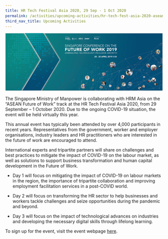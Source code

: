 ```yaml
---
title: HR Tech Festival Asia 2020, 29 Sep - 1 Oct 2020
permalink: /activities/upcoming-activities/hr-tech-fest-asia-2020-asean-fow-track/
third_nav_title: Upcoming Activities
---
```

![Keynote-Address-HR-Tech-Festival-Asia-2020](/images/fow-conference-2019/banner.png)

The Singapore Ministry of Manpower is collaborating with HRM Asia on the “ASEAN Future of Work” track at the HR Tech Festival Asia 2020, from 29 September – 1 October 2020. Due to the ongoing COVID-19 situation, the event will be held virtually this year.

This annual event has typically been attended by over 4,000 participants in recent years. Representatives from the government, worker and employer organisations, industry leaders and HR practitioners who are interested in the future of work are encouraged to attend.

International experts and tripartite partners will share on challenges and best practices to mitigate the impact of COVID-19 on the labour market, as well as solutions to support business transformation and human capital development in the Future of Work.

- Day 1 will focus on mitigating the impact of COVID-19 on labour markets in the region, the importance of tripartite collaboration and improving employment facilitation services in a post-COVID world.

- Day 2 will focus on transforming the HR sector to help businesses and workers tackle challenges and seize opportunities during the pandemic and beyond.

- Day 3 will focus on the impact of technological advances on industries and developing the necessary digital skills through lifelong learning.

To sign up for the event, visit the event webpage [here](https://www.hrtechfestivalasia.com/). 
